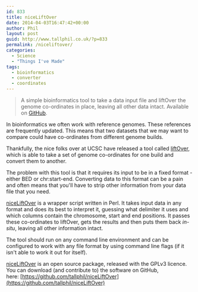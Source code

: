 ```yaml
---
id: 833
title: niceLiftOver
date: 2014-04-03T16:47:42+00:00
author: Phil
layout: post
guid: http://www.tallphil.co.uk/?p=833
permalink: /niceliftover/
categories:
  - Science
  - "Things I've Made"
tags:
  - bioinformatics
  - converter
  - coordinates
---
```

> A simple bioinformatics tool to take a data input file and liftOver the genome co-ordinates in place, leaving all other data intact. Available on [GitHub](https://github.com/tallphil/niceLiftOver).



In bioinformatics we often work with reference genomes. These references are frequently updated. This means that two datasets that we may want to compare could have co-ordinates from different genome builds.

Thankfully, the nice folks over at UCSC have released a tool called [liftOver](http://genome.ucsc.edu/cgi-bin/hgLiftOver), which is able to take a set of genome co-ordinates for one build and convert them to another.

The problem with this tool is that it requires its input to be in a fixed format - either BED or chr:start-end. Converting data to this format can be a pain and often means that you'll have to strip other information from your data file that you need.

[niceLiftOver](https://github.com/tallphil/niceLiftOver) is a wrapper script written in Perl. It takes input data in any format and does its best to interpret it, guessing what delimiter it uses and which columns contain the chromosome, start and end positions. It passes these co-ordinates to liftOver, gets the results and then puts them back _in-situ_, leaving all other information intact.

The tool should run on any command line environment and can be configured to work with any file format by using command line flags (if it isn't able to work it out for itself).

[niceLiftOver](https://github.com/tallphil/niceLiftOver) is an open source package, released with the GPLv3 licence. You can download (and contribute to) the software on GitHub, here: [https://github.com/tallphil/niceLiftOver](https://github.com/tallphil/niceLiftOver)